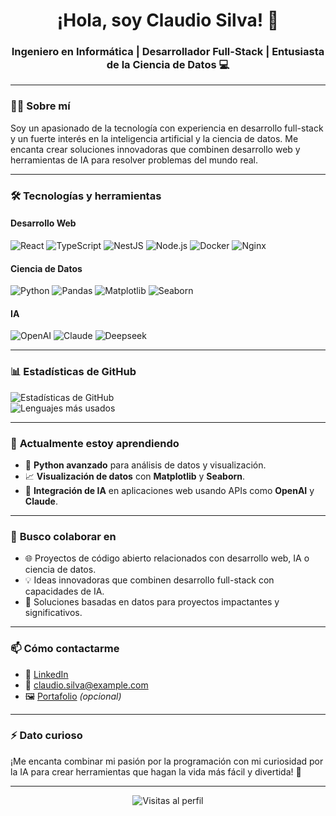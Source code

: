 <h1 align="center">¡Hola, soy Claudio Silva! 👋</h1>
<h3 align="center">Ingeniero en Informática | Desarrollador Full-Stack | Entusiasta de la Ciencia de Datos 💻</h3>

---

### 👨‍💻 **Sobre mí**  
Soy un apasionado de la tecnología con experiencia en desarrollo full-stack y un fuerte interés en la inteligencia artificial y la ciencia de datos. Me encanta crear soluciones innovadoras que combinen desarrollo web y herramientas de IA para resolver problemas del mundo real.  

---

### 🛠️ **Tecnologías y herramientas**  
#### Desarrollo Web  
![React](https://img.shields.io/badge/React-20232A?style=for-the-badge&logo=react&logoColor=61DAFB)
![TypeScript](https://img.shields.io/badge/TypeScript-007ACC?style=for-the-badge&logo=typescript&logoColor=white)
![NestJS](https://img.shields.io/badge/NestJS-E0234E?style=for-the-badge&logo=nestjs&logoColor=white)
![Node.js](https://img.shields.io/badge/Node.js-339933?style=for-the-badge&logo=node.js&logoColor=white)
![Docker](https://img.shields.io/badge/Docker-2496ED?style=for-the-badge&logo=docker&logoColor=white)
![Nginx](https://img.shields.io/badge/Nginx-009639?style=for-the-badge&logo=nginx&logoColor=white)

#### Ciencia de Datos  
![Python](https://img.shields.io/badge/Python-3776AB?style=for-the-badge&logo=python&logoColor=white)
![Pandas](https://img.shields.io/badge/Pandas-150458?style=for-the-badge&logo=pandas&logoColor=white)
![Matplotlib](https://img.shields.io/badge/Matplotlib-11557C?style=for-the-badge&logo=matplotlib&logoColor=white)
![Seaborn](https://img.shields.io/badge/Seaborn-0C7B93?style=for-the-badge&logo=seaborn&logoColor=white)

#### IA  
![OpenAI](https://img.shields.io/badge/OpenAI-412991?style=for-the-badge&logo=openai&logoColor=white)
![Claude](https://img.shields.io/badge/Claude-FF6F61?style=for-the-badge&logo=anthropic&logoColor=white)
![Deepseek](https://img.shields.io/badge/Deepseek-00A67E?style=for-the-badge&logo=deepseek&logoColor=white)

---

### 📊 **Estadísticas de GitHub**  
![Estadísticas de GitHub](https://github-readme-stats.vercel.app/api?username=ClaudioSK&show_icons=true&theme=radical)  
![Lenguajes más usados](https://github-readme-stats.vercel.app/api/top-langs/?username=ClaudioSK&layout=compact&theme=radical)  

---

### 🌱 **Actualmente estoy aprendiendo**  
- 🐍 **Python avanzado** para análisis de datos y visualización.  
- 📈 **Visualización de datos** con **Matplotlib** y **Seaborn**.  
- 🤖 **Integración de IA** en aplicaciones web usando APIs como **OpenAI** y **Claude**.  

---

### 💞️ **Busco colaborar en**  
- 🌐 Proyectos de código abierto relacionados con desarrollo web, IA o ciencia de datos.  
- 💡 Ideas innovadoras que combinen desarrollo full-stack con capacidades de IA.  
- 🎯 Soluciones basadas en datos para proyectos impactantes y significativos.  

---

### 📫 **Cómo contactarme**  
- 🔗 [LinkedIn](https://www.linkedin.com/in/tu-perfil)  
- 📧 claudio.silva@example.com  
- 🖼️ [Portafolio](https://tu-portafolio.com) *(opcional)*  

---

### ⚡ **Dato curioso**  
¡Me encanta combinar mi pasión por la programación con mi curiosidad por la IA para crear herramientas que hagan la vida más fácil y divertida! 🚀  

---

<p align="center"> 
  <img src="https://komarev.com/ghpvc/?username=ClaudioSK&label=Visitas&color=blue&style=flat" alt="Visitas al perfil" /> 
</p>
